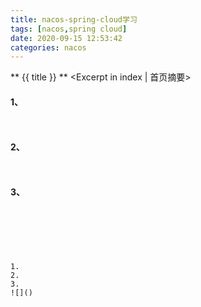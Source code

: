 ```yaml
---
title: nacos-spring-cloud学习
tags: [nacos,spring cloud]
date: 2020-09-15 12:53:42
categories: nacos
---
```

** {{ title }} ** <Excerpt in index | 首页摘要>


<!-- more -->

#### 1、

```java

```

```java

```
[]()

#### 2、
```java

```

```java

```
[]()

#### 3、


```java

```

```java

```
[]()
```




1. 
2. 
3. 
![]()